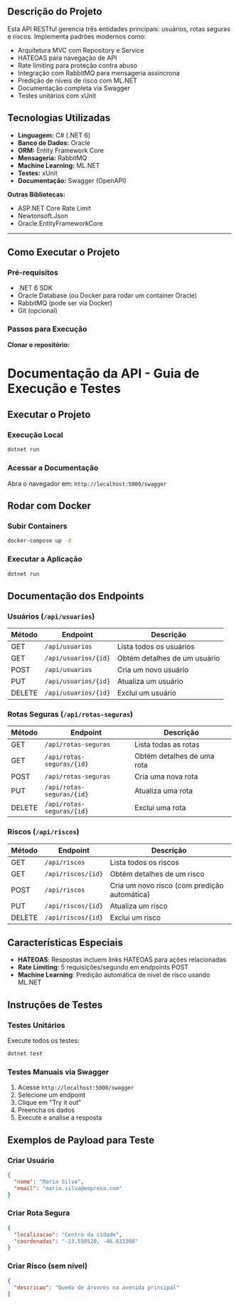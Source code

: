## Descrição do Projeto

Esta API RESTful gerencia três entidades principais: usuários, rotas seguras e riscos. Implementa padrões modernos como:

- Arquitetura MVC com Repository e Service  
- HATEOAS para navegação de API  
- Rate limiting para proteção contra abuso  
- Integração com RabbitMQ para mensageria assíncrona  
- Predição de níveis de risco com ML.NET  
- Documentação completa via Swagger  
- Testes unitários com xUnit  

## Tecnologias Utilizadas

- **Linguagem:** C# (.NET 6)  
- **Banco de Dados:** Oracle  
- **ORM:** Entity Framework Core  
- **Mensageria:** RabbitMQ  
- **Machine Learning:** ML.NET  
- **Testes:** xUnit
- **Documentação:** Swagger (OpenAPI)  

**Outras Bibliotecas:**

- ASP.NET Core Rate Limit  
- Newtonsoft.Json  
- Oracle.EntityFrameworkCore  

---

## Como Executar o Projeto

### Pré-requisitos

- .NET 6 SDK  
- Oracle Database (ou Docker para rodar um container Oracle)  
- RabbitMQ (pode ser via Docker)  
- Git (opcional)  

### Passos para Execução

**Clonar o repositório:**


# Documentação da API - Guia de Execução e Testes

## Executar o Projeto

### Execução Local
```bash
dotnet run
```

### Acessar a Documentação
Abra o navegador em: `http://localhost:5000/swagger`

## Rodar com Docker

### Subir Containers
```bash
docker-compose up -d
```

### Executar a Aplicação
```bash
dotnet run
```

## Documentação dos Endpoints

### Usuários (`/api/usuarios`)

| Método | Endpoint | Descrição |
|--------|----------|-----------|
| GET    | `/api/usuarios`     | Lista todos os usuários |
| GET    | `/api/usuarios/{id}` | Obtém detalhes de um usuário |
| POST   | `/api/usuarios`     | Cria um novo usuário |
| PUT    | `/api/usuarios/{id}` | Atualiza um usuário |
| DELETE | `/api/usuarios/{id}` | Exclui um usuário |

### Rotas Seguras (`/api/rotas-seguras`)

| Método | Endpoint | Descrição |
|--------|----------|-----------|
| GET    | `/api/rotas-seguras`     | Lista todas as rotas |
| GET    | `/api/rotas-seguras/{id}` | Obtém detalhes de uma rota |
| POST   | `/api/rotas-seguras`     | Cria uma nova rota |
| PUT    | `/api/rotas-seguras/{id}` | Atualiza uma rota |
| DELETE | `/api/rotas-seguras/{id}` | Exclui uma rota |

### Riscos (`/api/riscos`)

| Método | Endpoint | Descrição |
|--------|----------|-----------|
| GET    | `/api/riscos`     | Lista todos os riscos |
| GET    | `/api/riscos/{id}` | Obtém detalhes de um risco |
| POST   | `/api/riscos`     | Cria um novo risco (com predição automática) |
| PUT    | `/api/riscos/{id}` | Atualiza um risco |
| DELETE | `/api/riscos/{id}` | Exclui um risco |

## Características Especiais

- **HATEOAS**: Respostas incluem links HATEOAS para ações relacionadas
- **Rate Limiting**: 5 requisições/segundo em endpoints POST
- **Machine Learning**: Predição automática de nível de risco usando ML.NET

## Instruções de Testes

### Testes Unitários

Execute todos os testes:
```bash
dotnet test
```

### Testes Manuais via Swagger

1. Acesse `http://localhost:5000/swagger`
2. Selecione um endpoint
3. Clique em "Try it out"
4. Preencha os dados
5. Execute e analise a resposta

## Exemplos de Payload para Teste

### Criar Usuário
```json
{
  "nome": "Maria Silva",
  "email": "maria.silva@empresa.com"
}
```

### Criar Rota Segura
```json
{
  "localizacao": "Centro da cidade",
  "coordenadas": "-23.550520, -46.633308"
}
```

### Criar Risco (sem nível)
```json
{
  "descricao": "Queda de árvores na avenida principal"
}
```
